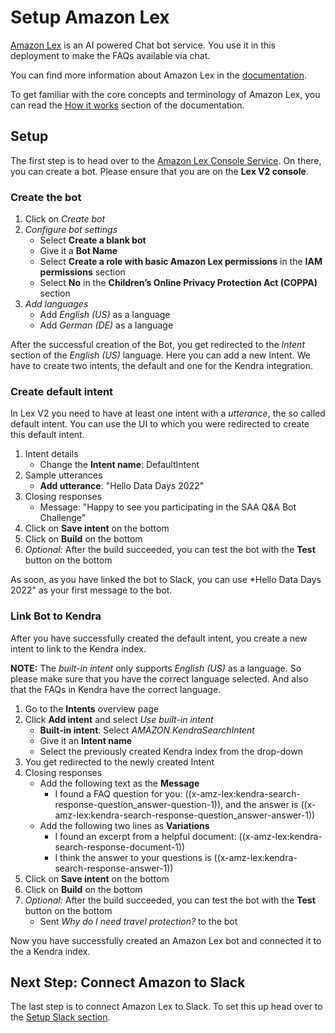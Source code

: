 # Setup Amazon Lex
[Amazon Lex](https://aws.amazon.com/lex/) is an AI powered Chat bot service.
You use it in this deployment to make the FAQs available via chat.

You can find more information about Amazon Lex in the
[documentation](https://docs.aws.amazon.com/lexv2/latest/dg/what-is.html).

To get familiar with the core concepts and terminology of Amazon Lex, you can
read the [How it
works](https://docs.aws.amazon.com/lexv2/latest/dg/how-it-works.html) section of
the documentation.

## Setup
The first step is to head over to the [Amazon Lex Console
Service](https://eu-west-1.console.aws.amazon.com/lexv2/home?region=eu-west-1#bots).
On there, you can create a bot. Please ensure that you are on the **Lex V2
console**.

### Create the bot
1. Click on *Create bot*
1. *Configure bot settings*
   * Select **Create a blank bot**
   * Give it a **Bot Name**
   * Select **Create a role with basic Amazon Lex permissions** in the **IAM
     permissions** section
   * Select **No** in the **Children’s Online Privacy Protection Act (COPPA)**
     section
1. *Add languages*
   * Add *English (US)* as a language
   * Add *German (DE)* as a language

After the successful creation of the Bot, you get redirected to the *Intent*
section of the *English (US)* language. Here you can add a new Intent. We have
to create two intents, the default and one for the Kendra integration.

### Create default intent
In Lex V2 you need to have at least one intent with a *utterance*, the so called
default intent. You can use the UI to which you were redirected to create this
default intent.
1. Intent details
   * Change the **Intent name**: DefaultIntent
1. Sample utterances
   * **Add utterance**: "Hello Data Days 2022"
1. Closing responses
   * Message: "Happy to see you participating in the SAA Q&A Bot Challenge"
1. Click on **Save intent** on the bottom
1. Click on **Build** on the bottom
1. *Optional:* After the build succeeded, you can test the bot with the **Test**
   button on the bottom

As soon, as you have linked the bot to Slack, you can use *Hello Data Days 2022"
as your first message to the bot.

### Link Bot to Kendra
After you have successfully created the default intent, you create a new intent to link to the Kendra index.

**NOTE:** The *built-in intent* only supports *English (US)* as a language. So
please make sure that you have the correct language selected. And also that the
FAQs in Kendra have the correct language.

1. Go to the **Intents** overview page
1. Click **Add intent** and select *Use built-in intent*
   * **Built-in intent**: Select *AMAZON.KendraSearchIntent*
   * Give it an **Intent name**
   * Select the previously created Kendra index from the drop-down
1. You get redirected to the newly created Intent
1. Closing responses
   * Add the following text as the **Message**
     * I found a FAQ question for you: ((x-amz-lex:kendra-search-response-question_answer-question-1)), and the answer is ((x-amz-lex:kendra-search-response-question_answer-answer-1))
   * Add the following two lines as **Variations**
     * I found an excerpt from a helpful document: ((x-amz-lex:kendra-search-response-document-1))
     * I think the answer to your questions is ((x-amz-lex:kendra-search-response-answer-1))
1. Click on **Save intent** on the bottom
1. Click on **Build** on the bottom
1. *Optional:* After the build succeeded, you can test the bot with the **Test**
   button on the bottom
   * Sent *Why do I need travel protection?* to the bot

Now you have successfully created an Amazon Lex bot and connected it to the
a Kendra index.

## Next Step: Connect Amazon to Slack
The last step is to connect Amazon Lex to Slack. To set this up head over to the
[Setup Slack section](./slack.md).
